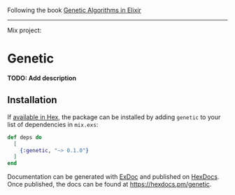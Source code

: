 Following the book [Genetic Algorithms in Elixir](https://pragprog.com/titles/smgaelixir/genetic-algorithms-in-elixir/)





----
Mix project:

# Genetic
**TODO: Add description**

## Installation

If [available in Hex](https://hex.pm/docs/publish), the package can be installed
by adding `genetic` to your list of dependencies in `mix.exs`:

```elixir
def deps do
  [
    {:genetic, "~> 0.1.0"}
  ]
end
```

Documentation can be generated with [ExDoc](https://github.com/elixir-lang/ex_doc)
and published on [HexDocs](https://hexdocs.pm). Once published, the docs can
be found at <https://hexdocs.pm/genetic>.

